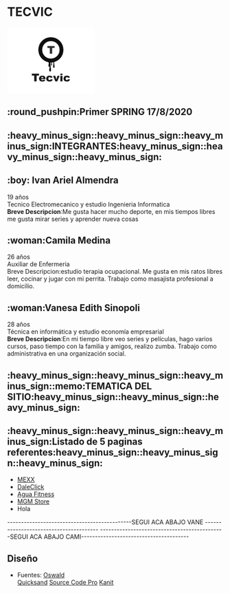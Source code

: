 <h1>TECVIC</h1>
<img src='/wireframe/LOGO.png'>
<br/>
<h2>:round_pushpin:Primer SPRING 17/8/2020</h2>

<h2>:heavy_minus_sign::heavy_minus_sign::heavy_minus_sign:INTEGRANTES:heavy_minus_sign::heavy_minus_sign::heavy_minus_sign:</h2>
 
<h2>:boy: Ivan Ariel Almendra</h2>
<p>19 años <br/> Tecnico Electromecanico y estudio Ingenieria Informatica <br/> <strong>Breve Descripcion</strong>:Me gusta hacer mucho deporte, en mis tiempos libres me gusta mirar series y aprender nueva cosas</p>

<h2>:woman:Camila Medina</h2>
<p>26 años <br/> Auxiliar de Enfermeria <br/ <strong>Breve Descripcion</strong>:estudio terapia ocupacional. Me gusta en mis ratos libres leer, cocinar y jugar con mi perrita. Trabajo como masajista profesional a domicilio.</p>

<h2>:woman:Vanesa Edith Sinopoli</h2>
<p>28 años <br/>  Técnica en informática y estudio economía empresarial <br/> <strong>Breve Descripcion</strong>:En mi tiempo libre veo series y películas, hago varios cursos, paso tiempo con la familia y amigos, realizo zumba. Trabajo como administrativa en una organización social.</p>

<h2>:heavy_minus_sign::heavy_minus_sign::heavy_minus_sign::memo:TEMATICA DEL SITIO:heavy_minus_sign::heavy_minus_sign::heavy_minus_sign:</h2>
 
<p></p>

<h2>:heavy_minus_sign::heavy_minus_sign::heavy_minus_sign:Listado de 5 paginas referentes:heavy_minus_sign::heavy_minus_sign::heavy_minus_sign:</h2>


<ul>
 <li><a href="https://www.mexx.com.ar/">MEXX</a></li>
 <li><a href="https://www.daleclick.com/">DaleClick</a></li>
 <li><a href="https://www.aguafitness.com/">Agua Fitness</a></li>
 <li><a href="https://www.mgmstore.com.ar/">MGM Store</a></li>
 <li><a>Hola</a></li>
</ul>

---------------------------------------------SEGUI ACA ABAJO VANE ---------------------------------------
<a href="https://www.google.com/"></a>
---------------------------------------------SEGUI ACA ABAJO CAMI---------------------------------------
## Diseño

- Fuentes:
 <a href="https://fonts.google.com/specimen/Oswald?query=oswald">Oswald</a></li>
 <a href="https://fonts.google.com/specimen/Quicksand?query=qui">Quicksand</a></li>
 <a href="https://fonts.google.com/specimen/Source+Code+Pro?query=sou">Source Code Pro</a></li>
 <a href="https://fonts.google.com/specimen/Kanit?query=kan">Kanit</a></li>
 
 
